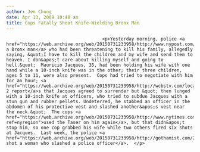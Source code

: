 ```yaml
---
author: Jen Chung
date: Apr 13, 2009 10:48 am
title: Cops Fatally Shoot Knife-Wielding Bronx Man
---
```


	
										<p>Yesterday morning, police <a href="https://web.archive.org/web/20150731233958/http://www.nypost.com/seven/04122009/news/regionalnews/bronx/cops_kill_dad_wielding_knifre_164129.htm">killed a Bronx man</a> who had been threatening to kill his family, allegedly saying, &quot;I have to kill the children and my wife and send them to heaven. I don&apos;t care about killing myself and going to hell.&quot;  Mauricio Jacques, 35, had been holding his wife with one hand while a 10-inch knife was in the other; their three children, ages 5 to 11, were also present.  Cops had tried to negotiate with him for an hour; <a href="https://web.archive.org/web/20150731233958/http://wcbstv.com/local/mauricio.jacques.killed.2.983236.html">WCBS 2 report</a>s that Jacques agreed to surrender but &quot; then lunged with a 10-inch knife at officers, who tried to subdue Jacques with a stun gun and rubber pellets. Undeterred, he stabbed an officer in the abdomen of his protective vest and slashed another&apos;s vest near the neck.&quot;  The cops <a href="https://web.archive.org/web/20150731233958/http://www.nytimes.com/2009/04/13/nyregion/13shoot.html?ref=nyregion">used the Taser on him again</a>, but that didn&apos;t stop him, so one cop grabbed his wife while two others fired six shots at Jacques.  Last week, the police <a href="https://web.archive.org/web/20150731233958/http://gothamist.com/2009/04/09/cops_unable_to_use_taser_in_fatal_s.php">fatally shot a woman who slashed a police officer</a>.  </p>					
										
									
				